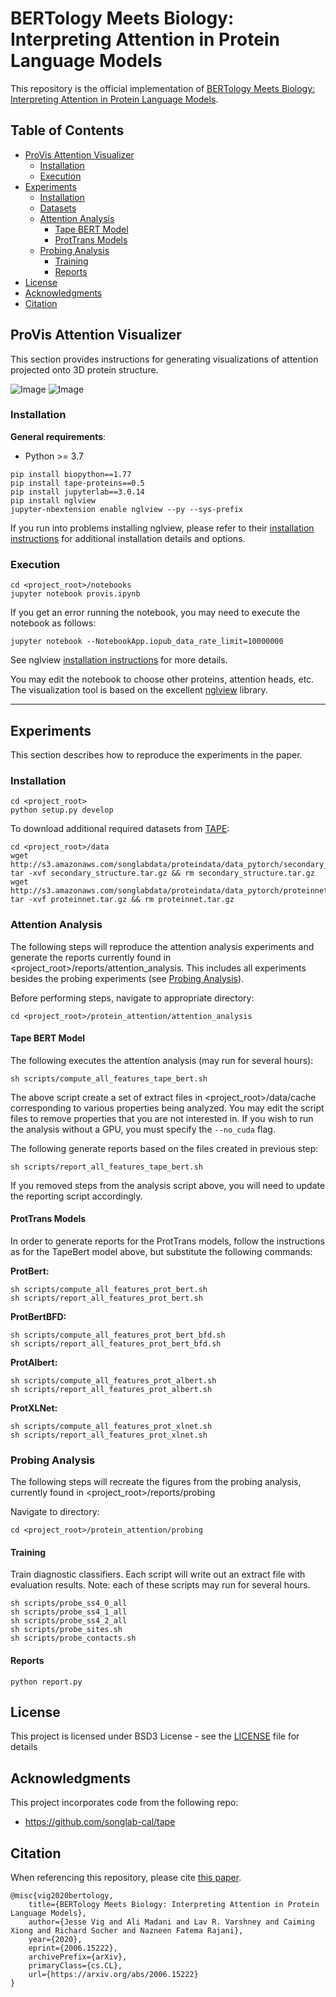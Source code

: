 # BERTology Meets Biology: Interpreting Attention in Protein Language Models

This repository is the official implementation of [BERTology Meets Biology: Interpreting Attention in Protein Language Models](https://arxiv.org/abs/2006.15222). 

## Table of Contents

- [ProVis Attention Visualizer](#provis-attention-visualizer)
  * [Installation](#installation)
  * [Execution](#execution)
- [Experiments](#experiments)
  * [Installation](#installation-2)
  * [Datasets](#datasets)
  * [Attention Analysis](#attention-analysis)
    + [Tape BERT Model](#tape-bert-model)
    + [ProtTrans Models](#prottrans-models)
  * [Probing Analysis](#probing-analysis)
    + [Training](#training)
    + [Reports](#reports)
- [License](#license)
- [Acknowledgments](#acknowledgments)
- [Citation](#citation)

## ProVis Attention Visualizer

This section provides instructions for generating visualizations of attention projected onto 3D protein structure.

![Image](images/vis3d_binding_sites.png?raw=true)  ![Image](images/vis3d_contact_map.png?raw=true)

### Installation
**General requirements**:
* Python >= 3.7

```
pip install biopython==1.77
pip install tape-proteins==0.5
pip install jupyterlab==3.0.14
pip install nglview
jupyter-nbextension enable nglview --py --sys-prefix
```

If you run into problems installing nglview, please refer to their 
[installation instructions](https://github.com/arose/nglview#released-version) for additional installation details
 and options.


### Execution

```
cd <project_root>/notebooks
jupyter notebook provis.ipynb
```

If you get an error running the notebook, you may need to execute the notebook as follows:

```
jupyter notebook --NotebookApp.iopub_data_rate_limit=10000000
```
See nglview [installation instructions](https://github.com/arose/nglview#released-version) for more details.

You may edit the notebook to choose other proteins, attention heads, etc. The visualization tool is based on the
excellent [nglview](https://github.com/arose/nglview) library.

---

## Experiments

This section describes how to reproduce the experiments in the paper.

### Installation

```setup
cd <project_root>
python setup.py develop
```

To download additional required datasets from [TAPE](https://github.com/songlab-cal/tape):

```setup
cd <project_root>/data
wget http://s3.amazonaws.com/songlabdata/proteindata/data_pytorch/secondary_structure.tar.gz
tar -xvf secondary_structure.tar.gz && rm secondary_structure.tar.gz
wget http://s3.amazonaws.com/songlabdata/proteindata/data_pytorch/proteinnet.tar.gz
tar -xvf proteinnet.tar.gz && rm proteinnet.tar.gz
```

### Attention Analysis

The following steps will reproduce the attention analysis experiments and generate the reports currently found in
 <project_root>/reports/attention_analysis. This includes all experiments besides the probing experiments
  (see [Probing Analysis](#probing-analysis)).

Before performing steps, navigate to appropriate directory:
```
cd <project_root>/protein_attention/attention_analysis
```

#### Tape BERT Model

The following executes the attention analysis (may run for several hours):
```
sh scripts/compute_all_features_tape_bert.sh
```
The above script create a set of extract files in <project_root>/data/cache corresponding to various properties
being analyzed. You may edit the script files to remove properties that you are not interested in. If you wish to run the
 analysis without a GPU, you must specify the `--no_cuda` flag.

The following generate reports based on the files created in previous step:
```
sh scripts/report_all_features_tape_bert.sh
```
If you removed steps from the analysis script above, you will need to update the reporting script accordingly.


#### ProtTrans Models

In order to generate reports for the ProtTrans models, follow the instructions as for the TapeBert
 model above, but substitute the following commands:<br>

**ProtBert:**<br/>
```
sh scripts/compute_all_features_prot_bert.sh
sh scripts/report_all_features_prot_bert.sh
```
 
**ProtBertBFD:**<br/>
```
sh scripts/compute_all_features_prot_bert_bfd.sh
sh scripts/report_all_features_prot_bert_bfd.sh
```

**ProtAlbert:**<br/>
```
sh scripts/compute_all_features_prot_albert.sh
sh scripts/report_all_features_prot_albert.sh
```

**ProtXLNet:**<br/>
```
sh scripts/compute_all_features_prot_xlnet.sh
sh scripts/report_all_features_prot_xlnet.sh
```

### Probing Analysis

The following steps will recreate the figures from the probing analysis, currently found in <project_root>/reports/probing

Navigate to directory:
```
cd <project_root>/protein_attention/probing
```

#### Training
Train diagnostic classifiers. Each script will write out an extract file with evaluation results. Note: each of these scripts may run for several hours.
```
sh scripts/probe_ss4_0_all
sh scripts/probe_ss4_1_all
sh scripts/probe_ss4_2_all
sh scripts/probe_sites.sh
sh scripts/probe_contacts.sh
```
#### Reports
```
python report.py
```

## License

This project is licensed under BSD3 License - see the [LICENSE](LICENSE) file for details

## Acknowledgments

This project incorporates code from the following repo:
* https://github.com/songlab-cal/tape

## Citation

When referencing this repository, please cite [this paper](https://arxiv.org/abs/2006.15222).

```
@misc{vig2020bertology,
    title={BERTology Meets Biology: Interpreting Attention in Protein Language Models},
    author={Jesse Vig and Ali Madani and Lav R. Varshney and Caiming Xiong and Richard Socher and Nazneen Fatema Rajani},
    year={2020},
    eprint={2006.15222},
    archivePrefix={arXiv},
    primaryClass={cs.CL},
    url={https://arxiv.org/abs/2006.15222}
}
```

